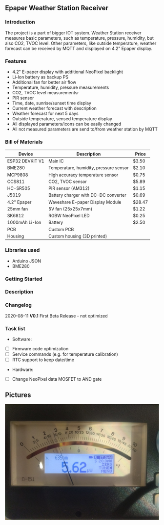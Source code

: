 ## Epaper Weather Station Receiver

### Introduction

The project is a part of bigger IOT system. Weather Station receiver measures basic parameters, such as temperature, pressure, humidity, but also CO2, TVOC level. Other parameters, like outside temperature, weather forecast can be received by MQTT and displayed on 4.2" Epaper display.

### Features

- 4.2" E-paper display with additional NeoPixel backlight
- Li-Ion battery as backup PS
- Additional fan for better air flow
- Temperature, humidity, pressure measurements
- CO2, TVOC level measurementsr
- PIR sensor
- Time, date, sunrise/sunset time display
- Current weather forecast with description
- Weather forecast for next 5 days
- Outside temperature, sensed temperature display
- All displayed parameters/icons can be easily changed
- All not measured parameters are send to/from weather station by MQTT

### Bill of Materials

| Device  		    | Description 	                          | Price		  | 
| --------------- | --------------------------------------- |-----------|
| ESP32 DEVKIT V1 | Main IC                                 |	$3.50     |
| BME280          | Temperature, humidity, pressure sensor  |	$2.10     |
| MCP9808         | High accuracy temperature sensor        | $0.75     |
| CCS811          | CO2, TVOC sensor                        | $5.89     |
| HC-SR505        | PIR sensor (AM312)                      | $1.15     |
| J5019           | Battery charger with DC-DC converter    | $0.69     |
| 4.2" Epaper     | Waveshare E-paper Display Module        | $28.47    |
| 25mm fan        | 5V fan (25x25x7mm)                      | $1.22     |
| SK6812          | RGBW NeoPixel LED                       | $0.25     |
| 1000mAh Li-Ion  | Battery                                 | $2.50     |
| PCB             | Custom PCB                              |           |
| Housing         | Custom housing (3D printed)             |           |

### Libraries used

- Arduino JSON
- BME280

### Getting Started

### Description

### Changelog

2020-08-11 <b>V0.1</b> First Beta Release - not optimized

### Task list

- Software:
- [ ] Firmware code optimization
- [ ] Service commands (e.g. for temperature calibration)
- [ ] RTC support to keep date/time

- Hardware:
- [ ] Change NeoPixel data MOSFET to AND gate

## Pictures

![](Pictures/IMG1.jpg)
